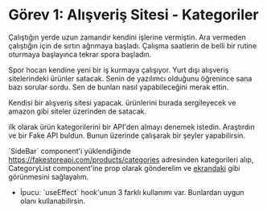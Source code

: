 # Görev 1: Alışveriş Sitesi - Kategoriler

Çalıştığın yerde uzun zamandır kendini işlerine vermiştin. Ara vermeden çalıştığın için de sırtın ağrımaya başladı.
Çalışma saatlerin de belli bir rutine oturmaya başlayınca tekrar spora başladın.

Spor hocan kendine yeni bir iş kurmaya çalışıyor. Yurt dışı alışveriş sitelerindeki ürünler satacak. Senin de yazılımcı olduğunu öğrenince sana bazı sorular sordu. Sen de bunları nasıl yapabileceğini merak ettin.

Kendisi bir alışveriş sitesi yapacak. ürünlerini burada sergileyecek ve amazon gibi siteler üzerinden de satacak.

ilk olarak ürün kategorilerini bir API'den almayı denemek istedin.
Araştırdın ve bir Fake API buldun. Bunun üzerinde çalışarak bir şeyler yapabilirsin.

\`SideBar\` component'i yüklendiğinde https://fakestoreapi.com/products/categories adresinden kategorileri alıp, CategoryList component'ine prop olarak gönderelim ve [ekrandaki](https://i.ibb.co/W3CRd1F/s6d3-task1-design.png) gibi görünmesini sağlayalım.

- İpucu: \`useEffect\` hook'unun 3 farklı kullanımı var. Bunlardan uygun olanı kullanabilirsin.

